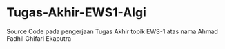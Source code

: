 # Tugas-Akhir-EWS1-Algi
Source Code pada pengerjaan Tugas Akhir topik EWS-1 atas nama Ahmad Fadhil Ghifari Ekaputra
